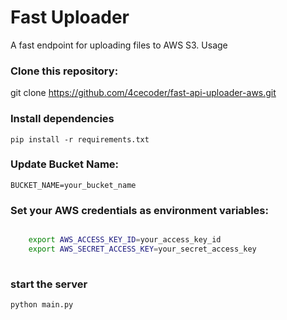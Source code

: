 # Fast Uploader

A fast endpoint for uploading files to AWS S3.
Usage

 ### Clone this repository:
   git clone https://github.com/4cecoder/fast-api-uploader-aws.git
    
 ### Install dependencies
    pip install -r requirements.txt
    
 ### Update Bucket Name:
 
    BUCKET_NAME=your_bucket_name
    
### Set your AWS credentials as environment variables:

```bash

    export AWS_ACCESS_KEY_ID=your_access_key_id
    export AWS_SECRET_ACCESS_KEY=your_secret_access_key
    
 ```
    
 ### start the server
    
    python main.py
